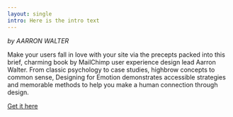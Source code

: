 ```yaml
---
layout: single
intro: Here is the intro text
---
```

_by AARRON WALTER_

Make your users fall in love with your site via the precepts packed into this brief, charming book by MailChimp user experience design lead Aarron Walter. From classic psychology to case studies, highbrow concepts to common sense, Designing for Emotion demonstrates accessible strategies and memorable methods to help you make a human connection through design.

[Get it here](http://www.abookapart.com/products/designing-for-emotion "Designing for emotions")